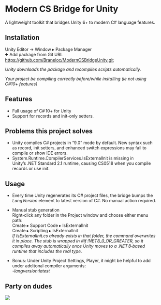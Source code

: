 ﻿# Modern CS Bridge for Unity

A lightweight toolkit that bridges Unity 6+ to modern C# language features.

## Installation

Unity Editor → Window ▸ Package Manager<br>
➕ Add package from Git URL<br>
https://github.com/Braneloc/ModernCSBridgeUnity.git

_Unity downloads the package and recompiles scripts automatically._

_Your project be compiling correctly before/while installing (ie not using C#10+ features)_

## Features

* Full usage of C# 10+ for Unity
* Support for records and init-only setters.

## Problems this project solves

* Unity compiles C# projects in “9.0” mode by default. New syntax such as record, init setters, and enhanced switch expressions may fail to compile or show IDE errors.
* System.Runtime.CompilerServices.IsExternalInit is missing in Unity’s .NET Standard 2.1 runtime, causing CS0518 when you compile records or use init.

## Usage

* Every time Unity regenerates its C# project files, the bridge bumps the _LangVersion_ element to latest version of C#. No manual action required.

* Manual stub generation  
Right‑click any folder in the Project window and choose either menu path:  
Create ▸ Support Code ▸ IsExternalInit  
Create ▸ Scripting ▸ IsExternalInit    
_If IsExternalInit.cs already exists in that folder, the command overwrites it in place.
The stub is wrapped in #if !NET8_0_OR_GREATER, so it compiles away automatically once Unity moves to a .NET 8‑based runtime that includes the real type._
* Bonus: Under Unity Project Settings, Player, it might be helpful to add under additonal compiler arguments:  
  _-langversion:latest_

## Party on dudes  
![](https://avatars.githubusercontent.com/u/9757397?s=96&v=4)
